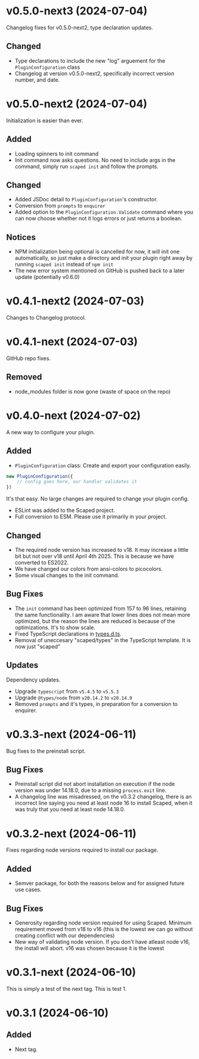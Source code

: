 # v0.5.0-next3 (2024-07-04)

Changelog fixes for v0.5.0-next2, type declaration updates.

## Changed

- Type declarations to include the new "log" arguement for the `PluginConfiguration` class
- Changelog at version v0.5.0-next2, specifically incorrect version number, and date.

# v0.5.0-next2 (2024-07-04)

Initialization is easier than ever.

## Added

- Loading spinners to init command
- Init command now asks questions. No need to include args in the command, simply run `scaped init` and follow the prompts.

## Changed

- Added JSDoc detail to `PluginConfiguration`'s constructor.
- Conversion from `prompts` to `enquirer`
- Added option to the `PluginConfiguration.Validate` command where you can now choose whether not it logs errors or just returns a boolean.

## Notices

- NPM initialization being optional is cancelled for now, it will init one automatically, so just make a directory and init your plugin right away by running `scaped init` instead of `npm init`
- The new error system mentioned on GitHub is pushed back to a later update (potentially v0.6.0)

# v0.4.1-next2 (2024-07-03)

Changes to Changelog protocol.

# v0.4.1-next (2024-07-03)

GitHub repo fixes.

## Removed

- node_modules folder is now gone (waste of space on the repo)

# v0.4.0-next (2024-07-02)

A new way to configure your plugin.

## Added

- `PluginConfiguration` class: Create and export your configuration easily.

```js
new PluginConfiguration({
    // config goes here, our handler validates it
})
```
It's that easy. No large changes are required to change your plugin config.
- ESLint was added to the Scaped project.
- Full conversion to ESM. Please use it primarily in your project.

## Changed

- The required node version has increased to v18. It may increase a little bit but not over v18 until April 4th 2025. This is because we have converted to ES2022.
- We have changed our colors from ansi-colors to picocolors.
- Some visual changes to the init command.

## Bug Fixes

- The `init` command has been optimized from 157 to 96 lines, retaining the same functionality. I am aware that lower lines does not mean more optimized, but the reason the lines are reduced is because of the optimizations. It's to show scale.
- Fixed TypeScript declarations in [types.d.ts](./types.d.ts).
- Removal of uneccesary "scaped/types" in the TypeScript template. It is now just "scaped"

## Updates

Dependency updates.

- Upgrade `typescript` from `v5.4.5` to `v5.5.3`
- Upgrade `@types/node` from `v20.14.2` to `v20.14.9`
- Removed `prompts` and it's types, in preparation for a conversion to enquirer.

# v0.3.3-next (2024-06-11)

Bug fixes to the preinstall script.

## Bug Fixes

- Preinstall script did not abort installation on execution if the node version was under 14.18.0, due to a missing `process.exit` line.
- A changelog line was misadressed, on the v0.3.2 changelog, there is an incorrect line saying you need at least node 16 to install Scaped, when it was truly that you need at least node 14.18.0.

# v0.3.2-next (2024-06-11)

Fixes regarding node versions required to install our package.

## Added

- Semver package, for both the reasons below and for assigned future use cases.

## Bug Fixes

- Generosity regarding node version required for using Scaped. Minimum requirement moved from v18 to v16 (this is the lowest we can go without creating conflict with our dependencies)
- New way of validating node version. If you don't have atleast node v16, the install will abort. v16 was chosen because it is the lowest 

# v0.3.1-next (2024-06-10)

This is simply a test of the next tag. This is test 1.

# v0.3.1 (2024-06-10)

## Added

- Next tag.